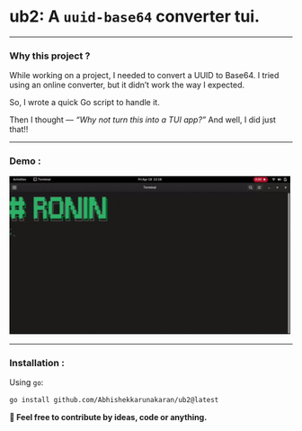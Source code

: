 # ub2: A `uuid-base64` converter tui.
---
### Why this project ?
While working on a project, I needed to convert a UUID to Base64.
I tried using an online converter, but it didn’t work the way I expected.

So, I wrote a quick Go script to handle it.

Then I thought — *“Why not turn this into a TUI app?”*
And well, I did just that!!

---

### Demo :
<img src="./scr_rec.gif" width="500">

---

### Installation :

Using `go`:
```bash
go install github.com/Abhishekkarunakaran/ub2@latest
```

**🤝 Feel free to contribute by ideas, code or anything.**